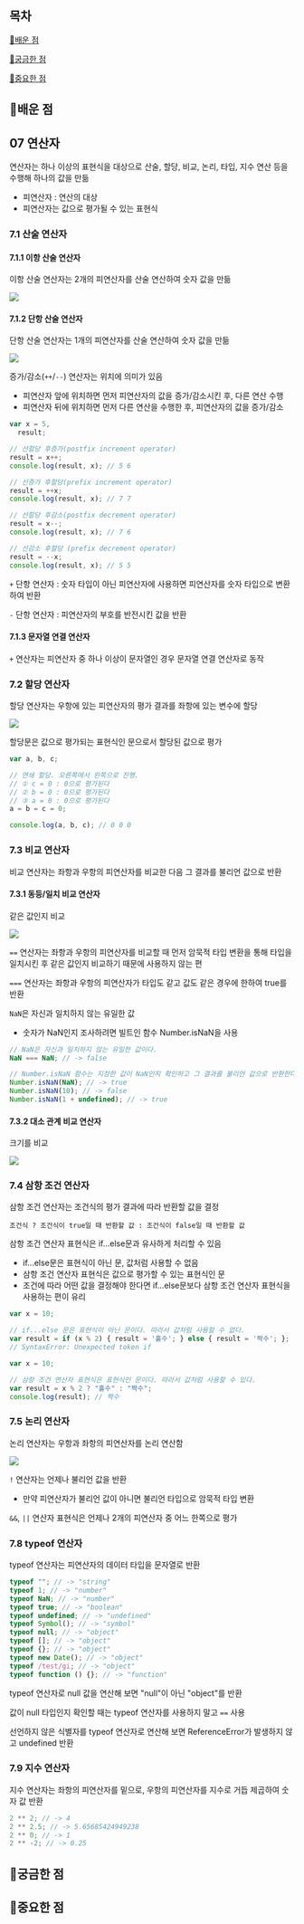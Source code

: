 ## 목차

[📗배운 점 ](#📗배운-점)

[🤔궁금한 점](#🤔궁금한-점)

[📌중요한 점](#📌중요한-점)

## 📗배운 점

## 07 연산자

연산자는 하나 이상의 표현식을 대상으로 산술, 할당, 비교, 논리, 타입, 지수 연산 등을 수행해 하나의 값을 만듦

- 피연산자 : 연산의 대상
- 피연산자는 값으로 평가될 수 있는 표현식

### 7.1 산술 연산자

#### 7.1.1 이항 산술 연산자

이항 산술 연산자는 2개의 피연산자를 산술 연산하여 숫자 값을 만듦

![](/assets/yj/2024-01-12-04-45-32.png)

#### 7.1.2 단항 산술 연산자

단항 산술 연산자는 1개의 피연산자를 산술 연산하여 숫자 값을 만듦

![](/assets/yj/2024-01-12-04-46-30.png)

증가/감소(`++`/`--`) 연산자는 위치에 의미가 있음

- 피연산자 앞에 위치하면 먼저 피연산자의 값을 증가/감소시킨 후, 다른 연산 수행
- 피연산자 뒤에 위치하면 먼저 다른 연산을 수행한 후, 피연산자의 값을 증가/감소

```js
var x = 5,
  result;

// 선할당 후증가(postfix increment operator)
result = x++;
console.log(result, x); // 5 6

// 선증가 후할당(prefix increment operator)
result = ++x;
console.log(result, x); // 7 7

// 선할당 후감소(postfix decrement operator)
result = x--;
console.log(result, x); // 7 6

// 선감소 후할당 (prefix decrement operator)
result = --x;
console.log(result, x); // 5 5
```

`+` 단항 연산자 : 숫자 타입이 아닌 피연산자에 사용하면 피연산자를 숫자 타입으로 변환하여 반환

`-` 단항 연산자 : 피연산자의 부호를 반전시킨 값을 반환

#### 7.1.3 문자열 연결 연산자

`+` 연산자는 피연산자 중 하나 이상이 문자열인 경우 문자열 연결 연산자로 동작

### 7.2 할당 연산자

할당 연산자는 우항에 있는 피연산자의 평가 결과를 좌항에 있는 변수에 할당

![](/assets/yj/2024-01-12-04-53-18.png)

할당문은 값으로 평가되는 표현식인 문으로서 할당된 값으로 평가

```js
var a, b, c;

// 연쇄 할당. 오른쪽에서 왼쪽으로 진행.
// ① c = 0 : 0으로 평가된다
// ② b = 0 : 0으로 평가된다
// ③ a = 0 : 0으로 평가된다
a = b = c = 0;

console.log(a, b, c); // 0 0 0
```

### 7.3 비교 연산자

비교 연산자는 좌항과 우항의 피연산자를 비교한 다음 그 결과를 불리언 값으로 반환

#### 7.3.1 동등/일치 비교 연산자

같은 값인지 비교

![](/assets/yj/2024-01-12-04-55-24.png)

`==` 연산자는 좌항과 우항의 피연산자를 비교할 때 먼저 암묵적 타입 변환을 통해 타입을 일치시킨 후 같은 값인지 비교하기 때문에 사용하지 않는 편

`===` 연산자는 좌항과 우항의 피연산자가 타입도 같고 값도 같은 경우에 한하여 true를 반환

`NaN`은 자신과 일치하지 않는 유일한 값

- 숫자가 NaN인지 조사하려면 빌트인 함수 Number.isNaN을 사용

```js
// NaN은 자신과 일치하지 않는 유일한 값이다.
NaN === NaN; // -> false
```

```js
// Number.isNaN 함수는 지정한 값이 NaN인지 확인하고 그 결과를 불리언 값으로 반환한다.
Number.isNaN(NaN); // -> true
Number.isNaN(10); // -> false
Number.isNaN(1 + undefined); // -> true
```

#### 7.3.2 대소 관계 비교 연산자

크기를 비교

![](/assets/yj/2024-01-12-05-01-43.png)

### 7.4 삼항 조건 연산자

삼항 조건 연산자는 조건식의 평가 결과에 따라 반환할 값을 결정

`조건식 ? 조건식이 true일 때 반환할 값 : 조건식이 false일 때 반환할 값`

삼항 조건 연산자 표현식은 if...else문과 유사하게 처리할 수 있음

- if...else문은 표현식이 아닌 문, 값처럼 사용할 수 없음
- 삼항 조건 연산자 표현식은 값으로 평가할 수 있는 표현식인 문
- 조건에 따라 어떤 값을 결정해야 한다면 if...else문보다 삼항 조건 연산자 표현식을 사용하는 편이 유리

```js
var x = 10;

// if...else 문은 표현식이 아닌 문이다. 따라서 값처럼 사용할 수 없다.
var result = if (x % 2) { result = '홀수'; } else { result = '짝수'; };
// SyntaxError: Unexpected token if
```

```js
var x = 10;

// 삼항 조건 연산자 표현식은 표현식인 문이다. 따라서 값처럼 사용할 수 있다.
var result = x % 2 ? "홀수" : "짝수";
console.log(result); // 짝수
```

### 7.5 논리 연산자

논리 연산자는 우항과 좌항의 피연산자를 논리 연산함

![](/assets/yj/2024-01-12-05-06-31.png)

`!` 연산자는 언제나 불리언 값을 반환

- 만약 피연산자가 불리언 값이 아니면 불리언 타입으로 암묵적 타입 변환

`&&`, `||` 연산자 표현식은 언제나 2개의 피연산자 중 어느 한쪽으로 평가

### 7.8 typeof 연산자

typeof 연산자는 피연산자의 데이터 타입을 문자열로 반환

```js
typeof ""; // -> "string"
typeof 1; // -> "number"
typeof NaN; // -> "number"
typeof true; // -> "boolean"
typeof undefined; // -> "undefined"
typeof Symbol(); // -> "symbol"
typeof null; // -> "object"
typeof []; // -> "object"
typeof {}; // -> "object"
typeof new Date(); // -> "object"
typeof /test/gi; // -> "object"
typeof function () {}; // -> "function"
```

typeof 연산자로 null 값을 연산해 보면 "null"이 아닌 "object"를 반환

값이 null 타입인지 확인할 때는 typeof 연산자를 사용하지 말고 `==` 사용

선언하지 않은 식별자를 typeof 연산자로 연산해 보면 ReferenceError가 발생하지 않고 undefined 반환

### 7.9 지수 연산자

지수 연산자는 좌항의 피연산자를 밑으로, 우항의 피연산자를 지수로 거듭 제곱하여 숫자 값 반환

```js
2 ** 2; // -> 4
2 ** 2.5; // -> 5.65685424949238
2 ** 0; // -> 1
2 ** -2; // -> 0.25
```

## 🤔궁금한 점

## 📌중요한 점
